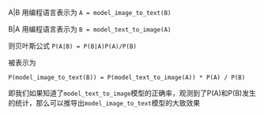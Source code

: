 A|B 用编程语言表示为 `A = model_image_to_text(B)`

B|A 用编程语言表示为 `B = model_text_to_image(A)`

则贝叶斯公式
`P(A|B) = P(B|A)P(A)/P(B)`

被表示为

`P(model_image_to_text(B)) = P(model_text_to_image(A)) * P(A) / P(B)`

即我们如果知道了`model_text_to_image`模型的正确率，观测到了P(A)和P(B)发生的统计，那么可以推导出`model_image_to_text`模型的大致效果
